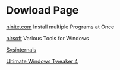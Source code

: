 # Dowload Page

[ninite.com](https://ninite.com/) Install multiple Programs at Once

[nirsoft](https://www.nirsoft.net/utils/index.html) Various Tools for Windows

[Sysinternals](https://docs.microsoft.com/en-us/sysinternals/downloads/)

[Ultimate Windows Tweaker 4](https://www.thewindowsclub.com/ultimate-windows-tweaker-4-windows-10)